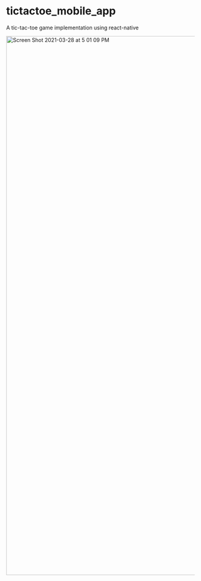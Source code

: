 # tictactoe_mobile_app

A tic-tac-toe game implementation using react-native

<img width="1440" alt="Screen Shot 2021-03-28 at 5 01 09 PM" src="https://user-images.githubusercontent.com/28577785/112758650-5323bb00-8fe7-11eb-9966-20e86ad12d68.png">
